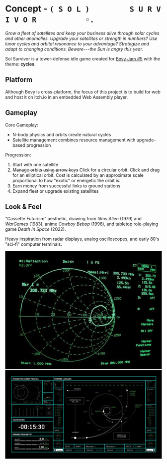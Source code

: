 # Concept - `( S O L )         S U R V I V O R           ◦.`
_Grow a fleet of satellites and keep your business alive through solar cycles_
_and other anomalies. Upgrade your satellites or strength in numbers? Use lunar_
_cycles and orbital resonance to your advantage? Strategize and adapt to_
_changing conditions. Beware---the Sun is angry this year._

Sol Survivor is a tower-defense idle game created for
[Bevy Jam #5](https://itch.io/jam/bevy-jam-5) with the theme: **cycles**.

## Platform
Although Bevy is cross-platform, the focus of this project is to build for web
and host it on itch.io in an embedded Web Assembly player.

## Gameplay
Core Gameplay:

- N-body physics and orbits create natural cycles
- Satellite management combines resource management with upgrade-based progression

Progression:

1. Start with one satellite
2. ~~Manage orbits using arrow keys~~ Click for a circular orbit. Click and drag for an elliptical orbit. Cost is calculated by an approximate scale proportional to how "exotic" or energetic the orbit is.
3. Earn money from successful links to ground stations
4. Expand fleet or upgrade existing satellites

## Look & Feel
"Cassette Futurism" aesthetic, drawing from films _Alien_ (1979) and _WarGames_
(1983), anime _Cowboy Bebop_ (1998), and tabletop role-playing game
_Death In Space_ (2022).

Heavy inspiration from radar displays, analog oscilloscopes, and early 80's
"sci-fi" computer terminals.

![inspiration 1](assets/inspo-1.png)
![inspiration 2](assets/inspo-2.png)
